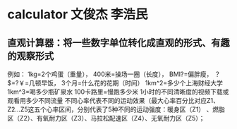 # calculator 文俊杰 李浩民
## 直观计算器：将一些数字单位转化成直观的形式、有趣的观察形式
例如：
1kg=2个鸡蛋（重量），
400米=操场一圈（长度），
BMI?=偏胖瘦，
？$=?￥=几顿早饭，
3个月=什么花的花期（时间）
1km^2=多少个上海财经大学 
1km^3=喝多少瓶矿泉水
100卡路里=慢跑多少米
1小时的不同清晰度的视频下载或观看用多少不同流量
不同心率代表不同的运动效果（最大心率百分比对应Z1、Z2…Z5这五个心率区间，分别代表了5种不同的运动强度：暖身区（Z1）
、燃脂区（Z2）、有氧耐力区（Z3）、马拉松配速区（Z4）、无氧耐力区（Z5）；
